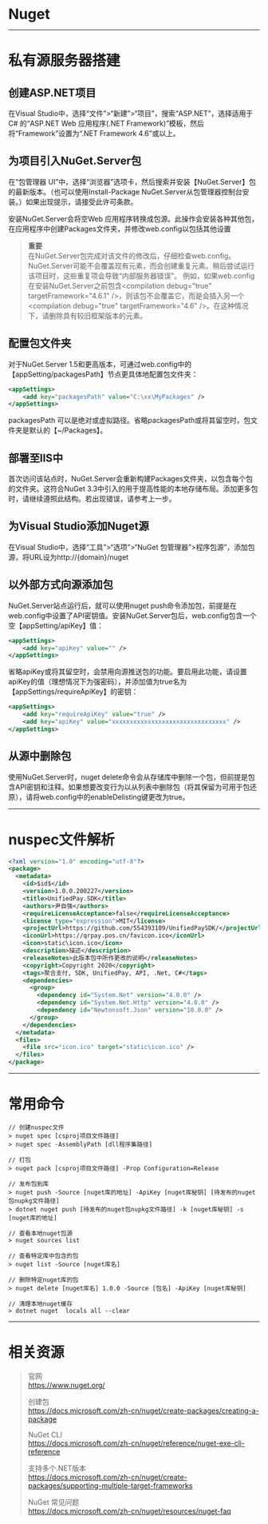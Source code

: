 <b style="font-size: 2em">Nuget</b>

---

# 私有源服务器搭建

## 创建ASP.NET项目

在Visual Studio中，选择“文件”>“新建”>“项目”，搜索“ASP.NET”，选择适用于 C# 的“ASP.NET Web 应用程序(.NET Framework)”模板，然后将“Framework”设置为“.NET Framework 4.6”或以上。

## 为项目引入NuGet.Server包

在“包管理器 UI”中，选择“浏览器”选项卡，然后搜索并安装【NuGet.Server】包的最新版本。（也可以使用Install-Package NuGet.Server从包管理器控制台安装。）如果出现提示，请接受此许可条款。

安装NuGet.Server会将空Web 应用程序转换成包源。此操作会安装各种其他包，在应用程序中创建Packages文件夹，并修改web.config以包括其他设置

> **重要**  
> 在NuGet.Server包完成对该文件的修改后，仔细检查web.config。NuGet.Server可能不会覆盖现有元素，而会创建重复元素。稍后尝试运行该项目时，这些重复项会导致“内部服务器错误”。 例如，如果web.config在安装NuGet.Server之前包含&lt;compilation debug="true" targetFramework="4.6.1" /&gt;，则该包不会覆盖它，而是会插入另一个 &lt;compilation debug="true" targetFramework="4.6" /&gt;。在这种情况下，请删除具有较旧框架版本的元素。

## 配置包文件夹

对于NuGet.Server 1.5和更高版本，可通过web.config中的【appSetting/packagesPath】节点更具体地配置包文件夹：

```xml
<appSettings>
    <add key="packagesPath" value="C:\xx\MyPackages" />
</appSettings>
```

packagesPath 可以是绝对或虚拟路径。省略packagesPath或将其留空时，包文件夹是默认的【~/Packages】。

## 部署至IIS中

首次访问该站点时，NuGet.Server会重新构建Packages文件夹，以包含每个包的文件夹。这符合NuGet 3.3中引入的用于提高性能的本地存储布局。添加更多包时，请继续遵照此结构。若出现错误，请参考上一步。

## 为Visual Studio添加Nuget源

在Visual Studio中，选择“工具”>“选项”>“NuGet 包管理器”>程序包源”，添加包源，将URL设为http://{domain}/nuget

## 以外部方式向源添加包

NuGet.Server站点运行后，就可以使用nuget push命令添加包，前提是在web.config中设置了API密钥值。安装NuGet.Server包后，web.config包含一个空【appSetting/apiKey】值：

```xml
<appSettings>
    <add key="apiKey" value="" />
</appSettings>
```

省略apiKey或将其留空时，会禁用向源推送包的功能。要启用此功能，请设置apiKey的值（理想情况下为强密码），并添加值为true名为【appSettings/requireApiKey】的密钥：

```xml
<appSettings>
    <add key="requireApiKey" value="true" />
    <add key="apiKey" value="xxxxxxxxxxxxxxxxxxxxxxxxxxxxxxxx" />
</appSettings>
```

## 从源中删除包

使用NuGet.Server时，nuget delete命令会从存储库中删除一个包，但前提是包含API密钥和注释。如果想要改变行为以从列表中删除包（将其保留为可用于包还原），请将web.config中的enableDelisting键更改为true。

---

# nuspec文件解析

```xml
<?xml version="1.0" encoding="utf-8"?>
<package>
  <metadata>
    <id>$id$</id>
    <version>1.0.0.200227</version>
    <title>UnifiedPay.SDK</title>
    <authors>尹自强</authors>
    <requireLicenseAcceptance>false</requireLicenseAcceptance>
    <license type="expression">MIT</license>
    <projectUrl>https://github.com/554393109/UnifiedPaySDK/</projectUrl>
    <iconUrl>https://qrpay.pos.cn/favicon.ico</iconUrl>
    <icon>static\icon.ico</icon>
    <description>描述</description>
    <releaseNotes>此版本包中所作更改的说明</releaseNotes>
    <copyright>Copyright 2020</copyright>
    <tags>聚合支付, SDK, UnifiedPay, API, .Net, C#</tags>
    <dependencies>
      <group>
        <dependency id="System.Net" version="4.0.0" />
        <dependency id="System.Net.Http" version="4.0.0" />
        <dependency id="Newtonsoft.Json" version="10.0.0" />
      </group>
    </dependencies>
  </metadata>
  <files>
    <file src="icon.ico" target="static\icon.ico" />
  </files>
</package>
```
---

# 常用命令

```text
// 创建nuspec文件
> nuget spec [csproj项目文件路径]
> nuget spec -AssemblyPath [dll程序集路径]

// 打包
> nuget pack [csproj项目文件路径] -Prop Configuration=Release

// 发布包到库
> nuget push -Source [nuget库的地址] -ApiKey [nuget库秘钥] [待发布的nuget包nupkg文件路径]
> dotnet nuget push [待发布的nuget包nupkg文件路径] -k [nuget库秘钥] -s [nuget库的地址]

// 查看本地nuget包源
> nuget sources list

// 查看特定库中包含的包
> nuget list -Source [nuget库名]

// 删除特定nuget库的包
> nuget delete [nuget库名] 1.0.0 -Source [包名] -ApiKey [nuget库秘钥]

// 清理本地nuget缓存
> dotnet nuget  locals all --clear
```

---

# 相关资源

> 官网  
> <https://www.nuget.org/>
>
> 创建包  
> <https://docs.microsoft.com/zh-cn/nuget/create-packages/creating-a-package>
>
> NuGet CLI  
> <https://docs.microsoft.com/zh-cn/nuget/reference/nuget-exe-cli-reference>
>
> 支持多个.NET版本  
> <https://docs.microsoft.com/zh-cn/nuget/create-packages/supporting-multiple-target-frameworks>
>
> NuGet 常见问题  
> <https://docs.microsoft.com/zh-cn/nuget/resources/nuget-faq>
